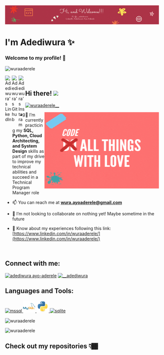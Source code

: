 <p  align="center"><img src = "https://github.com/WuraAderele/WuraAderele/blob/main/Hi%2C%20and%20Welcome!!!.gif"></p>

<h1 align="left"> I'm Adediwura ✨</h1>
<h3 align="left"> Welcome to my profile! 🌼</h3>

<p align="left"> <img src="https://komarev.com/ghpvc/?username=wuraaderele&label=Profile%20views&color=0e75b6&style=flat" alt="wuraaderele" /> </p>

<a href="https://www.linkedin.com/in/wuraaderele/">
   <img align="left" alt="Adediwura's LinkedIn" width="22px" src="https://cdn.jsdelivr.net/npm/simple-icons@v3/icons/linkedin.svg" />
</a>
<a href="https://github.com/wuraaderele">
  <img align="left" alt="Adediwura's Github" width="22px" src="https://cdn.jsdelivr.net/npm/simple-icons@v3/icons/github.svg" />
</a>
<a href="https://www.instagram.com/__adediwura/">
  <img align="left" alt="Adediwura's Instagram" width="22px" src="https://cdn.jsdelivr.net/npm/simple-icons@v3/icons/instagram.svg" />
</a>
<br />

## Hi there! <img src="https://raw.githubusercontent.com/syedareehaquasar/syedareehaquasar/master/gifs/Hi.gif" width="30px"></h2>

<p align="left"> <a href="https://twitter.com/wuraaderele__" target="blank"><img src="https://img.shields.io/twitter/follow/wuraaderele__?logo=twitter&style=for-the-badge" alt="wuraaderele__" /></a> </p>

<img align="right" height="250" width="375" alt="GIF" src="https://github.com/WuraAderele/WuraAderele/blob/main/Quote%20I%20live%20by.gif" />

- 🌱 I’m currently practicing my **SQL, Python, Cloud Architecting, and System Design** skills as part of my drive to improve my technical abilities and succeed in a Technical Program Manager role

- 📫 You can reach me at **wura.ayoaderele@gmail.com**

- 💞️ I’m not looking to collaborate on nothing yet! Maybe sometime in the future

- 📄 Know about my experiences following this link: [https://www.linkedin.com/in/wuraaderele/](https://www.linkedin.com/in/wuraaderele/)

<br />

<h2 align="left">Connect with me:</h2>

<p align="left">
<a href="https://linkedin.com/in/adediwura ayo-aderele" target="blank"><img align="center" src="https://raw.githubusercontent.com/rahuldkjain/github-profile-readme-generator/master/src/images/icons/Social/linked-in-alt.svg" alt="adediwura ayo-aderele" height="30" width="40" /></a>
<a href="https://instagram.com/__adediwura" target="blank"><img align="center" src="https://raw.githubusercontent.com/rahuldkjain/github-profile-readme-generator/master/src/images/icons/Social/instagram.svg" alt="__adediwura" height="30" width="40" /></a>
</p>

<h2 align="left">Languages and Tools:</h2>
<p align="left"> <a href="https://www.microsoft.com/en-us/sql-server" target="_blank" rel="noreferrer"> <img src="https://www.svgrepo.com/show/303229/microsoft-sql-server-logo.svg" alt="mssql" width="40" height="40"/> </a> <a href="https://www.mysql.com/" target="_blank" rel="noreferrer"> <img src="https://raw.githubusercontent.com/devicons/devicon/master/icons/mysql/mysql-original-wordmark.svg" alt="mysql" width="40" height="40"/> </a> <a href="https://www.python.org" target="_blank" rel="noreferrer"> <img src="https://raw.githubusercontent.com/devicons/devicon/master/icons/python/python-original.svg" alt="python" width="40" height="40"/> </a> <a href="https://www.sqlite.org/" target="_blank" rel="noreferrer"> <img src="https://www.vectorlogo.zone/logos/sqlite/sqlite-icon.svg" alt="sqlite" width="40" height="40"/> </a> </p>

<p><img align="center" src="https://github-readme-stats.vercel.app/api/top-langs?username=wuraaderele&show_icons=true&locale=en&layout=compact" alt="wuraaderele" /></p>

<p><img align="center" src="https://github-readme-streak-stats.herokuapp.com/?user=wuraaderele&" alt="wuraaderele" /></p>

## Check out my repositories 👇🏾 </h2>

<!---
WuraAderele/WuraAderele is a ✨ special ✨ repository because its `README.md` (this file) appears on your GitHub profile.
You can click the Preview link to take a look at your changes.
--->
